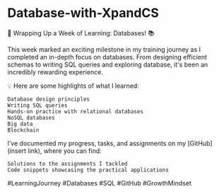 # Database-with-XpandCS

🎉 Wrapping Up a Week of Learning: Databases! 📚

This week marked an exciting milestone in my training journey as I completed an in-depth focus on databases. From designing efficient schemas to writing SQL queries and exploring database, it's been an incredibly rewarding experience.

💡 Here are some highlights of what I learned:

    Database design principles
    Writing SQL queries
    Hands-on practice with relational databases
    NoSQL databases
    Big data
    Blockchain

I’ve documented my progress, tasks, and assignments on my [GitHub](insert link), where you can find:

    Solutions to the assignments I tackled
    Code snippets showcasing the practical applications

#LearningJourney #Databases #SQL #GitHub #GrowthMindset

